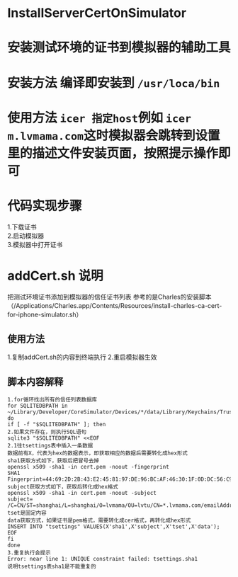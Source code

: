 # InstallServerCertOnSimulator
# 安装测试环境的证书到模拟器的辅助工具
# 安装方法 编译即安装到 `/usr/loca/bin`
# 使用方法 `icer 指定host`例如 `icer m.lvmama.com`这时模拟器会跳转到设置里的描述文件安装页面，按照提示操作即可 
# 代码实现步骤
 1.下载证书  
 2.启动模拟器  
 3.模拟器中打开证书  


# addCert.sh 说明
把测试环境证书添加到模拟器的信任证书列表
参考的是Charles的安装脚本（/Applications/Charles.app/Contents/Resources/install-charles-ca-cert-for-iphone-simulator.sh）
## 使用方法
1.复制addCert.sh的内容到终端执行
2.重启模拟器生效
## 脚本内容解释
```
1.for循环找出所有的信任列表数据库
for SQLITEDBPATH in ~/Library/Developer/CoreSimulator/Devices/*/data/Library/Keychains/TrustStore.sqlite3
do
if [ -f "$SQLITEDBPATH" ]; then
2.如果文件存在，则执行SQL语句
sqlite3 "$SQLITEDBPATH" <<EOF
2.1往tsettings表中插入一条数据
数据前有X，代表为hex的数据表示，即获取相应的数据后需要转化成hex形式
sha1获取方式如下，获取后把冒号去掉
openssl x509 -sha1 -in cert.pem -noout -fingerprint
SHA1 Fingerprint=44:69:2D:2B:43:E2:45:81:97:DE:96:BC:AF:46:30:1F:0D:DC:56:C9
subject获取方式如下，获取后转化成hex格式
openssl x509 -sha1 -in cert.pem -noout -subject                                                 
subject= /C=CN/ST=shanghai/L=shanghai/O=lvmama/OU=lvtu/CN=*.lvmama.com/emailAddress=lvtu_deploy@lvmama.com
tset是固定内容
data获取方式，如果证书是pem格式，需要转化成cer格式，再转化成hex形式
INSERT INTO "tsettings" VALUES(X'sha1',X'subject',X'tset',X'data');
EOF
fi
done
3.重复执行会提示
Error: near line 1: UNIQUE constraint failed: tsettings.sha1
说明tsettings表sha1是不能重复的
```


  